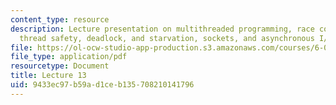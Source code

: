 ```yaml
---
content_type: resource
description: Lecture presentation on multithreaded programming, race conditions, semaphores,
  thread safety, deadlock, and starvation, sockets, and asynchronous I/O.
file: https://ol-ocw-studio-app-production.s3.amazonaws.com/courses/6-087-practical-programming-in-c-january-iap-2010/9433ec97b59ad1ceb135708210141796_MIT6_087IAP10_lec13.pdf
file_type: application/pdf
resourcetype: Document
title: Lecture 13
uid: 9433ec97-b59a-d1ce-b135-708210141796
---
```


